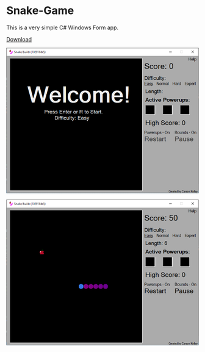 ﻿# Snake-Game
This is a very simple C# Windows Form app.

[Download](https://github.com/Creeperlover234/Snake-Game/releases/)

![Screenshot](main.PNG)

![Screenshot](inplay.PNG)
